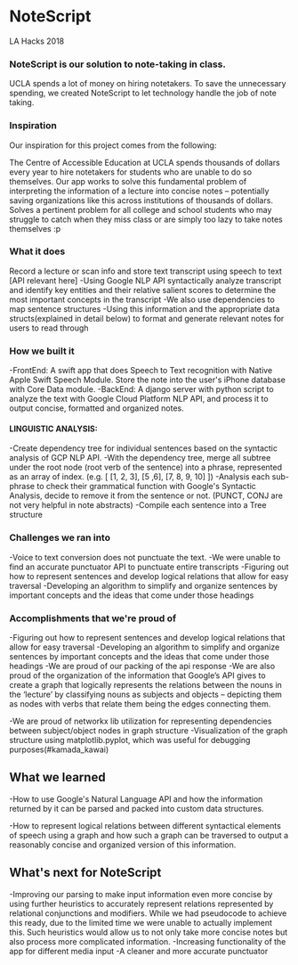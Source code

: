 # NoteScript
LA Hacks 2018

### NoteScript is our solution to note-taking in class. 

UCLA spends a lot of money on hiring notetakers. To save the unnecessary spending, we created NoteScript to let technology handle the job of note taking.

### Inspiration
Our inspiration for this project comes from the following:

The Centre of Accessible Education at UCLA spends thousands of dollars every year to hire notetakers for students who are unable to do so themselves. Our app works to solve this fundamental problem of interpreting the information of a lecture into concise notes – potentially saving organizations like this across institutions of thousands of dollars.
Solves a pertinent problem for all college and school students who may struggle to catch when they miss class or are simply too lazy to take notes themselves :p

### What it does
Record a lecture or scan info and store text transcript using speech to text [API relevant here] -Using Google NLP API syntactically analyze transcript and identify key entities and their relative salient scores to determine the most important concepts in the transcript -We also use dependencies to map sentence structures -Using this information and the appropriate data structs(explained in detail below) to format and generate relevant notes for users to read through
### How we built it
-FrontEnd: A swift app that does Speech to Text recognition with Native Apple Swift Speech Module. Store the note into the user's iPhone database with Core Data module. -BackEnd: A django server with python script to analyze the text with Google Cloud Platform NLP API, and process it to output concise, formatted and organized notes.

#### LINGUISTIC ANALYSIS:
-Create dependency tree for individual sentences based on the syntactic analysis of GCP NLP API. -With the dependency tree, merge all subtree under the root node (root verb of the sentence) into a phrase, represented as an array of index. (e.g. [ [1, 2, 3], [5 ,6], [7, 8, 9, 10] ]) -Analysis each sub-phrase to check their grammatical function with Google's Syntactic Analysis, decide to remove it from the sentence or not. (PUNCT, CONJ are not very helpful in note abstracts) -Compile each sentence into a Tree structure

### Challenges we ran into
-Voice to text conversion does not punctuate the text. -We were unable to find an accurate punctuator API to punctuate entire transcripts -Figuring out how to represent sentences and develop logical relations that allow for easy traversal -Developing an algorithm to simplify and organize sentences by important concepts and the ideas that come under those headings

### Accomplishments that we're proud of
-Figuring out how to represent sentences and develop logical relations that allow for easy traversal -Developing an algorithm to simplify and organize sentences by important concepts and the ideas that come under those headings -We are proud of our packing of the api response -We are also proud of the organization of the information that Google’s API gives to create a graph that logically represents the relations between the nouns in the ‘lecture’ by classifying nouns as subjects and objects – depicting them as nodes with verbs that relate them being the edges connecting them.

-We are proud of networkx lib utilization for representing dependencies between subject/object nodes in graph structure -Visualization of the graph structure using matplotlib.pyplot, which was useful for debugging purposes(#kamada_kawai) 

## What we learned
-How to use Google's Natural Language API and how the information returned by it can be parsed and packed into custom data structures.

-How to represent logical relations between different syntactical elements of speech using a graph and how such a graph can be traversed to output a reasonably concise and organized version of this information. 

## What's next for NoteScript 
-Improving our parsing to make input information even more concise by using further heuristics to accurately represent relations represented by relational conjunctions and modifiers. While we had pseudocode to achieve this ready, due to the limited time we were unable to actually implement this. Such heuristics would allow us to not only take more concise notes but also process more complicated information. -Increasing functionality of the app for different media input -A cleaner and more accurate punctuator

